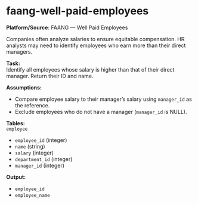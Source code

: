 # faang-well-paid-employees

**Platform/Source**: FAANG — Well Paid Employees

Companies often analyze salaries to ensure equitable compensation. HR analysts may need to identify employees who earn more than their direct managers.

**Task:**  
Identify all employees whose salary is higher than that of their direct manager. Return their ID and name.

**Assumptions:**  
- Compare employee salary to their manager’s salary using `manager_id` as the reference.
- Exclude employees who do not have a manager (`manager_id` is NULL).

**Tables:**  
`employee`  
- `employee_id` (integer)  
- `name` (string)  
- `salary` (integer)  
- `department_id` (integer)  
- `manager_id` (integer)

**Output:**  
- `employee_id`  
- `employee_name`


